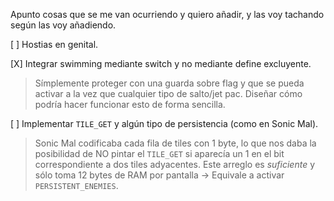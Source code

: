 Apunto cosas que se me van ocurriendo y quiero añadir, y las voy tachando según las voy añadiendo.

[ ] Hostias en genital.

[X] Integrar swimming mediante switch y no mediante define excluyente.

> Símplemente proteger con una guarda sobre flag y que se pueda activar a la vez que cualquier tipo de salto/jet pac. Diseñar cómo podría hacer funcionar esto de forma sencilla.

[ ] Implementar `TILE_GET` y algún tipo de persistencia (como en Sonic Mal). 

> Sonic Mal codificaba cada fila de tiles con 1 byte, lo que nos daba la posibilidad de NO pintar el `TILE_GET` si aparecía un 1 en el bit correspondiente a dos tiles adyacentes. Este arreglo es *suficiente* y sólo toma 12 bytes de RAM por pantalla -> Equivale a activar `PERSISTENT_ENEMIES`.

